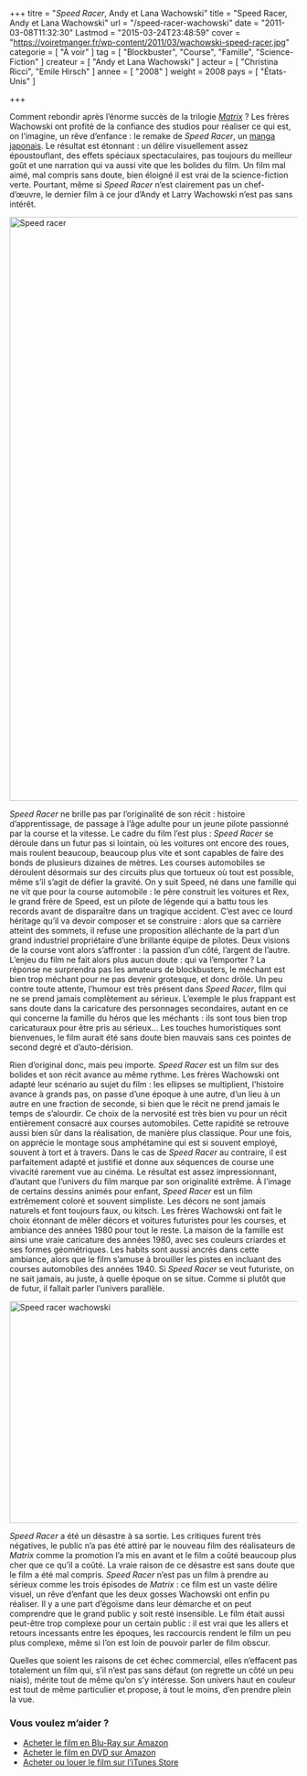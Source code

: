 +++
titre = "<em>Speed Racer</em>, Andy et Lana Wachowski"
title = "Speed Racer, Andy et Lana Wachowski"
url = "/speed-racer-wachowski"
date = "2011-03-08T11:32:30"
Lastmod = "2015-03-24T23:48:59"
cover = "https://voiretmanger.fr/wp-content/2011/03/wachowski-speed-racer.jpg"
categorie = [ "À voir" ]
tag = [ "Blockbuster", "Course", "Famille", "Science-Fiction" ]
createur = [ "Andy et Lana Wachowski" ]
acteur = [ "Christina Ricci", "Emile Hirsch" ]
annee = [ "2008" ]
weight = 2008
pays = [ "États-Unis" ]

+++

<p>Comment rebondir après l&rsquo;énorme succès de la trilogie <em><a href="https://voiretmanger.fr/2011/01/02/trilogie-matrix-wachowski/">Matrix</a></em> ? Les frères Wachowski ont profité de la confiance des studios pour réaliser ce qui est, on l&rsquo;imagine, un rêve d&rsquo;enfance : le remake de <em>Speed Racer</em>, un <a href="http://en.wikipedia.org/wiki/Speed_Racer">manga japonais</a>. Le résultat est étonnant : un délire visuellement assez époustouflant, des effets spéciaux spectaculaires, pas toujours du meilleur goût et une narration qui va aussi vite que les bolides du film. Un film mal aimé, mal compris sans doute, bien éloigné il est vrai de la science-fiction verte. Pourtant, même si <em>Speed Racer</em> n&rsquo;est clairement pas un chef-d&rsquo;œuvre, le dernier film à ce jour d&rsquo;Andy et Larry Wachowski n&rsquo;est pas sans intérêt.</p>
<a href="http://www.allocine.fr/film/fichefilm_gen_cfilm=57549.html"><img class="aligncenter" src="https://voiretmanger.fr/wp-content/2011/03/speed-racer.jpg" border="0" alt="Speed racer" width="690" height="1022" /></a>
<p><em>Speed Racer</em> ne brille pas par l&rsquo;originalité de son récit : histoire d&rsquo;apprentissage, de passage à l&rsquo;âge adulte pour un jeune pilote passionné par la course et la vitesse. Le cadre du film l&rsquo;est plus : <em>Speed Racer</em> se déroule dans un futur pas si lointain, où les voitures ont encore des roues, mais roulent beaucoup, beaucoup plus vite et sont capables de faire des bonds de plusieurs dizaines de mètres. Les courses automobiles se déroulent désormais sur des circuits plus que tortueux où tout est possible, même s&rsquo;il s&rsquo;agit de défier la gravité. On y suit Speed, né dans une famille qui ne vit que pour la course automobile : le père construit les voitures et Rex, le grand frère de Speed, est un pilote de légende qui a battu tous les records avant de disparaître dans un tragique accident. C&rsquo;est avec ce lourd héritage qu&rsquo;il va devoir composer et se construire : alors que sa carrière atteint des sommets, il refuse une proposition alléchante de la part d&rsquo;un grand industriel propriétaire d&rsquo;une brillante équipe de pilotes. Deux visions de la course vont alors s&rsquo;affronter : la passion d&rsquo;un côté, l&rsquo;argent de l&rsquo;autre. L&rsquo;enjeu du film ne fait alors plus aucun doute : qui va l&#8217;emporter ? La réponse ne surprendra pas les amateurs de blockbusters, le méchant est bien trop méchant pour ne pas devenir grotesque, et donc drôle. Un peu contre toute attente, l&rsquo;humour est très présent dans <em>Speed Racer</em>, film qui ne se prend jamais complètement au sérieux. L&rsquo;exemple le plus frappant est sans doute dans la caricature des personnages secondaires, autant en ce qui concerne la famille du héros que les méchants : ils sont tous bien trop caricaturaux pour être pris au sérieux… Les touches humoristiques sont bienvenues, le film aurait été sans doute bien mauvais sans ces pointes de second degré et d&rsquo;auto-dérision.</p>
<p>Rien d&rsquo;original donc, mais peu importe. <em>Speed Racer</em> est un film sur des bolides et son récit avance au même rythme. Les frères Wachowski ont adapté leur scénario au sujet du film : les ellipses se multiplient, l&rsquo;histoire avance à grands pas, on passe d&rsquo;une époque à une autre, d&rsquo;un lieu à un autre en une fraction de seconde, si bien que le récit ne prend jamais le temps de s&rsquo;alourdir. Ce choix de la nervosité est très bien vu pour un récit entièrement consacré aux courses automobiles. Cette rapidité se retrouve aussi bien sûr dans la réalisation, de manière plus classique. Pour une fois, on apprécie le montage sous amphétamine qui est si souvent employé, souvent à tort et à travers. Dans le cas de <em>Speed Racer</em> au contraire, il est parfaitement adapté et justifié et donne aux séquences de course une vivacité rarement vue au cinéma. Le résultat est assez impressionnant, d&rsquo;autant que l&rsquo;univers du film marque par son originalité extrême. À l&rsquo;image de certains dessins animés pour enfant, <em>Speed Racer</em> est un film extrêmement coloré et souvent simpliste. Les décors ne sont jamais naturels et font toujours faux, ou kitsch. Les frères Wachowski ont fait le choix étonnant de mêler décors et voitures futuristes pour les courses, et ambiance des années 1980 pour tout le reste. La maison de la famille est ainsi une vraie caricature des années 1980, avec ses couleurs criardes et ses formes géométriques. Les habits sont aussi ancrés dans cette ambiance, alors que le film s&rsquo;amuse à brouiller les pistes en incluant des courses automobiles des années 1940. Si <em>Speed Racer</em> se veut futuriste, on ne sait jamais, au juste, à quelle époque on se situe. Comme si plutôt que de futur, il fallait parler l&rsquo;univers parallèle.</p>
<img class="aligncenter" src="https://voiretmanger.fr/wp-content/2011/03/speed-racer-wachowski.jpg" border="0" alt="Speed racer wachowski" width="690" height="388" />
<p><em>Speed Racer</em> a été un désastre à sa sortie. Les critiques furent très négatives, le public n&rsquo;a pas été attiré par le nouveau film des réalisateurs de <em>Matrix</em> comme la promotion l&rsquo;a mis en avant et le film a coûté beaucoup plus cher que ce qu&rsquo;il a coûté. La vraie raison de ce désastre est sans doute que le film a été mal compris. <em>Speed Racer</em> n&rsquo;est pas un film à prendre au sérieux comme les trois épisodes de <em>Matrix</em> : ce film est un vaste délire visuel, un rêve d&rsquo;enfant que les deux gosses Wachowski ont enfin pu réaliser. Il y a une part d&rsquo;égoïsme dans leur démarche et on peut comprendre que le grand public y soit resté insensible. Le film était aussi peut-être trop complexe pour un certain public : il est vrai que les allers et retours incessants entre les époques, les raccourcis rendent le film un peu plus complexe, même si l&rsquo;on est loin de pouvoir parler de film obscur.</p>
<p>Quelles que soient les raisons de cet échec commercial, elles n&rsquo;effacent pas totalement un film qui, s&rsquo;il n&rsquo;est pas sans défaut (on regrette un côté un peu niais), mérite tout de même qu&rsquo;on s&rsquo;y intéresse. Son univers haut en couleur est tout de même particulier et propose, à tout le moins, d&rsquo;en prendre plein la vue.</p>
<div class="amazon">
<h3>Vous voulez m&rsquo;aider ?</h3>
<ul>
<li><a href="http://www.amazon.fr/gp/product/B001G53KNM/ref=as_li_ss_tl?ie=UTF8&#038;tag=leblogdenic07-21&#038;linkCode=as2&#038;camp=1642&#038;creative=19458&#038;creativeASIN=B001G53KNM">Acheter le film en Blu-Ray sur Amazon</a></li>
<li><a href="http://www.amazon.fr/gp/product/B001G53KNW/ref=as_li_ss_tl?ie=UTF8&#038;tag=leblogdenic07-21&#038;linkCode=as2&#038;camp=1642&#038;creative=19458&#038;creativeASIN=B001G53KNW">Acheter le film en DVD sur Amazon</a></li>
<li><a href="https://itunes.apple.com/fr/movie/speed-racer/id397117197">Acheter ou louer le film sur l&rsquo;iTunes Store</a></li>
</ul>
</div>

